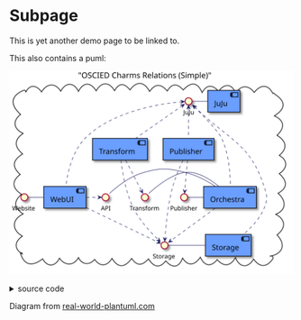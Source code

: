 # Subpage

This is yet another demo page to be linked to.

This also contains a puml:

<!-- puml:b3921c9c2a1a158f946ffcf6e855c48d86b0256b6b57b385f5b4f7e61b63f797 -->
![UML](generated-assets/b3921c9c2a1a158f946ffcf6e855c48d86b0256b6b57b385f5b4f7e61b63f797.svg)
<details>
<summary>source code</summary>

```puml
@startuml

skinparam component {
    FontColor          black
    AttributeFontColor black
    FontSize           17
    AttributeFontSize  15
    AttributeFontname  Droid Sans Mono
    BackgroundColor    #6A9EFF
    BorderColor        black
    ArrowColor         #222266
}

title "OSCIED Charms Relations (Simple)"
skinparam componentStyle uml2

cloud {
    interface "JuJu" as juju
    interface "API" as api
    interface "Storage" as storage
    interface "Transform" as transform
    interface "Publisher" as publisher
    interface "Website" as website

    juju - [JuJu]

    website - [WebUI]
    [WebUI] .up.> juju
    [WebUI] .down.> storage
    [WebUI] .right.> api

    api - [Orchestra]
    transform - [Orchestra]
    publisher - [Orchestra]
    [Orchestra] .up.> juju
    [Orchestra] .down.> storage

    [Transform] .up.> juju
    [Transform] .down.> storage
    [Transform] ..> transform

    [Publisher] .up.> juju
    [Publisher] .down.> storage
    [Publisher] ..> publisher

    storage - [Storage]
    [Storage] .up.> juju
}

@enduml
```
</details>

Diagram from [real-world-plantuml.com](https://real-world-plantuml.com/)
